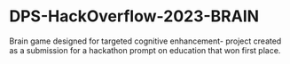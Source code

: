 # DPS-HackOverflow-2023-BRAIN
Brain game designed for targeted cognitive enhancement- project created as a submission for a hackathon prompt on education that won first place.
